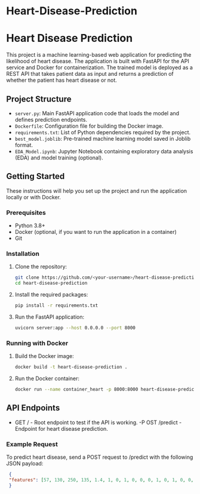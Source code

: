 # Heart-Disease-Prediction

# Heart Disease Prediction

This project is a machine learning-based web application for predicting the likelihood of heart disease. The application is built with FastAPI for the API service and Docker for containerization. The trained model is deployed as a REST API that takes patient data as input and returns a prediction of whether the patient has heart disease or not.

## Project Structure

- `server.py`: Main FastAPI application code that loads the model and defines prediction endpoints.
- `Dockerfile`: Configuration file for building the Docker image.
- `requirements.txt`: List of Python dependencies required by the project.
- `best_model.joblib`: Pre-trained machine learning model saved in Joblib format.
- `EDA_Model.ipynb`: Jupyter Notebook containing exploratory data analysis (EDA) and model training (optional).

## Getting Started

These instructions will help you set up the project and run the application locally or with Docker.

### Prerequisites

- Python 3.8+
- Docker (optional, if you want to run the application in a container)
- Git

### Installation

1. Clone the repository:

   ```bash
   git clone https://github.com/<your-username>/heart-disease-prediction.git
   cd heart-disease-prediction
2. Install the required packages:

   ```bash
   pip install -r requirements.txt
3. Run the FastAPI application:
   ```bash
   uvicorn server:app --host 0.0.0.0 --port 8000

### Running with Docker

1. Build the Docker image:
   ```bash
   docker build -t heart-disease-prediction .
3. Run the Docker container:
   ```bash
   docker run --name container_heart -p 8000:8000 heart-disease-prediction

## API Endpoints
- GET / - Root endpoint to test if the API is working.
-P OST /predict - Endpoint for heart disease prediction.
### Example Request
To predict heart disease, send a POST request to /predict with the following JSON payload:
   ```json
    {
    "features": [57, 130, 250, 135, 1.4, 1, 0, 1, 0, 0, 0, 1, 0, 1, 0, 0, 1, 0, 1, 0, 0, 1, 0, 0, 0, 1, 0, 0]
    }  
      



